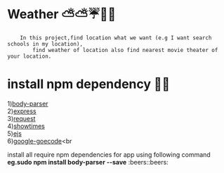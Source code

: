 # Weather :partly_sunny::partly_sunny::umbrella::steam_locomotive::steam_locomotive:
        In this project,find location what we want (e.g I want search schools in my location),
            find weather of location also find nearest movie theater of your location.

# install npm dependency :paperclip::paperclip:
1)<a href="https://www.npmjs.com/package/body-parser">body-parser</a><br>
2)<a href="https://www.npmjs.com/package/express">express</a><br>
3)<a href="https://www.npmjs.com/package/request">request</a><br>
4)<a href="https://www.npmjs.com/package/showtimes">showtimes</a><br>
5)<a href="http://ejs.co/">ejs</a><br>
6)<a href="https://www.npmjs.com/package/google-geocode">google-goecode</a><br

<p> install all require npm dependencies for app using following command<br>
<b>eg.sudo npm install body-parser --save</b>  :beers::beers:
</p>
